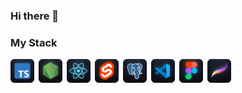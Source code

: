 ### Hi there 👋

### My Stack

<a href="https://www.typescriptlang.org/" title="TypeScript" target="_blank">
    <img width="38" height="38" style="margin-right: 7px; float: left;" src="./images/stack/TypeScript.png">
</a>
<a href="https://nodejs.org/" title="NodeJS" target="_blank">
    <img  width="38" height="38" style="margin-right: 7px; float: left;" src="./images/stack/NodeJS.png">
</a>
<a href="https://react.dev/" title="React" target="_blank">
    <img  width="38" height="38" style="margin-right: 7px; float: left;" src="./images/stack/React.png">
</a>
<a href="https://svelte.dev/" title="Svelte" target="_blank">
    <img  width="38" height="38" style="margin-right: 7px; float: left;" src="./images/stack/Svelte.png">
</a>
<a href="https://www.postgresql.org/" title="PostgreSQL" target="_blank">
    <img  width="38" height="38" style="margin-right: 7px; float: left;" src="./images/stack/PostgreSQL.png">
</a>
<a href="https://code.visualstudio.com/" title="VS Code" target="_blank">
    <img  width="38" height="38" style="margin-right: 7px; float: left;" src="./images/stack/VS Code.png">
</a>
<a href="https://figma.com/" title="Figma" target="_blank">
    <img  width="38" height="38" style="margin-right: 7px; float: left;" src="./images/stack/Figma.png">
</a>
<a href="https://procreate.com/" title="Procreate" target="_blank">
    <img  width="38" height="38" style="margin-right: 7px; float: left;" src="./images/stack/Procreate.png">
</a>

<!--
**4S1ght/4S1ght** is a ✨ _special_ ✨ repository because its `README.md` (this file) appears on your GitHub profile.

Here are some ideas to get you started:

- 🔭 I’m currently working on ...
- 🌱 I’m currently learning ...
- 👯 I’m looking to collaborate on ...
- 🤔 I’m looking for help with ...
- 💬 Ask me about ...
- 📫 How to reach me: ...
- 😄 Pronouns: ...
- ⚡ Fun fact: ...
-->
